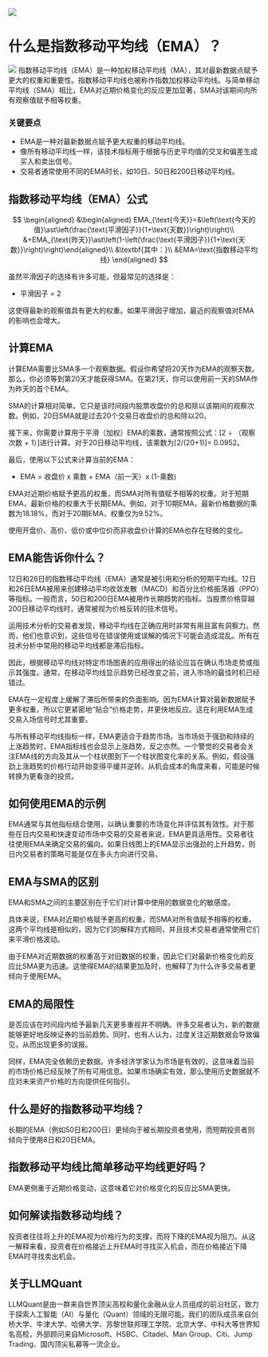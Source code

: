 ![](https://fastly.jsdelivr.net/gh/bucketio/img11@main/2024/10/21/1729466068183-23134fce-3131-4262-b18c-f378d71af4f6.gif)
# 什么是指数移动平均线（EMA）？
![](https://fastly.jsdelivr.net/gh/bucketio/img9@main/2024/10/20/1729465031968-b3c8959e-1d37-4b8a-91b1-b0b0dfe25143.png)
指数移动平均线（EMA）是一种加权移动平均线（MA），其对最新数据点赋予更大的权重和重要性。指数移动平均线也被称作指数加权移动平均线。与简单移动平均线（SMA）相比，EMA对近期价格变化的反应更加显著，SMA对该期间内所有观察值赋予相等权重。

### 关键要点

- EMA是一种对最新数据点赋予更大权重的移动平均线。
- 像所有移动平均线一样，该技术指标用于根据与历史平均值的交叉和偏差生成买入和卖出信号。
- 交易者通常使用不同的EMA时长，如10日、50日和200日移动平均线。

## 指数移动平均线（EMA）公式

$$ \begin{aligned} &\begin{aligned} EMA_{\text{今天}}=&\left(\text{今天的值}\ast\left(\frac{\text{平滑因子}}{1+\text{天数}}\right)\right)\\ &+EMA_{\text{昨天}}\ast\left(1-\left(\frac{\text{平滑因子}}{1+\text{天数}}\right)\right)\end{aligned}\\ &\textbf{其中：}\\ &EMA=\text{指数移动平均线} \end{aligned} $$

虽然平滑因子的选择有许多可能，但最常见的选择是：

- 平滑因子 = 2

这使得最新的观察值具有更大的权重。如果平滑因子增加，最近的观察值对EMA的影响也会增大。

## 计算EMA

计算EMA需要比SMA多一个观察数据。假设你希望将20天作为EMA的观察天数。那么，你必须等到第20天才能获得SMA。在第21天，你可以使用前一天的SMA作为昨天的首个EMA。

SMA的计算相对简单。它只是该时间段内股票收盘价的总和除以该期间的观察次数。例如，20日SMA就是过去20个交易日收盘价的总和除以20。

接下来，你需要计算用于平滑（加权）EMA的乘数，通常按照公式：[2 ÷ （观察次数 + 1）]进行计算。对于20日移动平均线，该乘数为[2/(20+1)]= 0.0952。

最后，使用以下公式来计算当前的EMA：

- EMA = 收盘价 x 乘数 + EMA（前一天）x (1-乘数)

EMA对近期价格赋予更高的权重，而SMA对所有值赋予相等的权重。对于短期EMA，最新价格的权重大于长期EMA。例如，对于10期EMA，最新价格数据的乘数为18.18%，而对于20期EMA，权重仅为9.52%。

使用开盘价、高价、低价或中位价而非收盘价计算的EMA也存在轻微的变化。

## EMA能告诉你什么？

12日和26日的指数移动平均线（EMA）通常是被引用和分析的短期平均线。12日和26日EMA被用来创建移动平均收敛发散（MACD）和百分比价格振荡器（PPO）等指标。一般而言，50日和200日EMA被用作长期趋势的指标。当股票价格穿越200日移动平均线时，通常被视为价格反转的技术信号。

运用技术分析的交易者发现，移动平均线在正确应用时非常有用且富有洞察力。然而，他们也意识到，这些信号在错误使用或误解的情况下可能会造成混乱。所有在技术分析中常用的移动平均线都是滞后指标。

因此，根据移动平均线对特定市场图表的应用得出的结论应旨在确认市场走势或指示其强度。通常，在移动平均线显示趋势已经改变之前，进入市场的最佳时机已经错过。

EMA在一定程度上缓解了滞后所带来的负面影响。因为EMA计算对最新数据赋予更多权重，所以它更紧密地“贴合”价格走势，并更快地反应。这在利用EMA生成交易入场信号时尤其重要。

与所有移动平均线指标一样，EMA更适合于趋势市场。当市场处于强劲和持续的上涨趋势时，EMA指标线也会显示上涨趋势，反之亦然。一个警觉的交易者会关注EMA线的方向及其从一个柱状图到下一个柱状图变化率的关系。例如，假设强劲上涨趋势的价格行动开始变得平缓并逆转。从机会成本的角度来看，可能是时候转换为更看涨的投资。

## 如何使用EMA的示例

EMA通常与其他指标结合使用，以确认重要的市场变化并评估其有效性。对于那些在日内交易和快速变动市场中交易的交易者来说，EMA更具适用性。交易者往往使用EMA来确定交易的偏向。如果日线图上的EMA显示出强劲的上升趋势，则日内交易者的策略可能是仅在多头方向进行交易。

## EMA与SMA的区别

EMA和SMA之间的主要区别在于它们对计算中使用的数据变化的敏感度。

具体来说，EMA对近期价格赋予更高的权重，而SMA对所有值赋予相等的权重。这两个平均线是相似的，因为它们的解释方式相同，并且技术交易者通常使用它们来平滑价格波动。

由于EMA对近期数据的权重高于对旧数据的权重，因此它们对最新价格变化的反应比SMA更为迅速。这使得EMA的结果更加及时，也解释了为什么许多交易者更倾向于使用EMA。

## EMA的局限性

是否应该在时间段内给予最新几天更多重视并不明确。许多交易者认为，新的数据能够更好地反映证券的当前趋势。同时，也有人认为，过度关注近期数据会导致偏见，从而出现更多的误报。

同样，EMA完全依赖历史数据。许多经济学家认为市场是有效的，这意味着当前的市场价格已经反映了所有可用信息。如果市场确实有效，那么使用历史数据就不应对未来资产价格的方向提供任何指引。

## 什么是好的指数移动平均线？

长期的EMA（例如50日和200日）更倾向于被长期投资者使用，而短期投资者则倾向于使用8日和20日EMA。

## 指数移动平均线比简单移动平均线更好吗？

EMA更侧重于近期价格变动，这意味着它对价格变化的反应比SMA更快。

## 如何解读指数移动均线？

投资者往往将上升的EMA视为价格行为的支撑，而将下降的EMA视为阻力。从这一解释来看，投资者在价格接近上升EMA时寻找买入机会，而在价格接近下降EMA时寻找卖出机会。
## 关于LLMQuant
LLMQuant是由一群来自世界顶尖高校和量化金融从业人员组成的前沿社区，致力于探索人工智能（AI）与量化（Quant）领域的无限可能。我们的团队成员来自剑桥大学、牛津大学、哈佛大学、苏黎世联邦理工学院、北京大学、中科大等世界知名高校，外部顾问来自Microsoft、HSBC、Citadel、Man Group、Citi、Jump Trading、国内顶尖私募等一流企业。